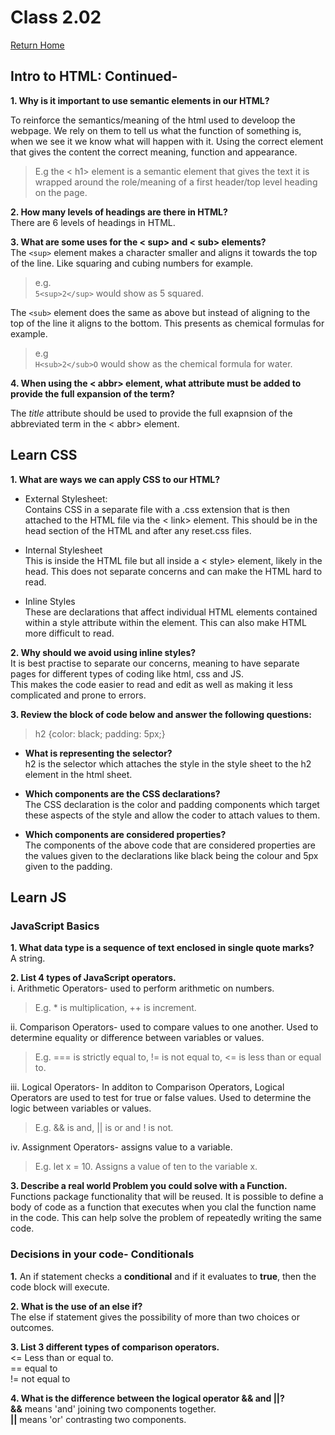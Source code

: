 # Class 2.02

[Return Home](https://rachaelh25.github.io/reading-notes/)

## Intro to HTML: Continued-

**1. Why is it important to use semantic elements in our HTML?**

To reinforce the semantics/meaning of the html used to develoop the webpage.
We rely on them to tell us what the function of something is, when we see it we know what will happen with it. Using the correct element that gives the content the correct meaning, function and appearance.

> E.g the < h1> element is a semantic element that gives the text it is wrapped around the role/meaning of a first header/top level heading on the page.

**2. How many levels of headings are there in HTML?**  
There are 6 levels of headings in HTML.

**3. What are some uses for the < sup> and < sub> elements?**  
The `<sup>` element makes a character smaller and aligns it towards the top of the line. Like squaring and cubing numbers for example.

> e.g.  
> `5<sup>2</sup>` would show as 5 squared.

The `<sub>` element does the same as above but instead of aligning to the top of the line it aligns to the bottom. This presents as chemical formulas for example.

> e.g  
> `H<sub>2</sub>O` would show as the chemical formula for water.

**4. When using the < abbr> element, what attribute must be added to provide the full expansion of the term?**

The _title_ attribute should be used to provide the full exapnsion of the abbreviated term in the < abbr> element.

## Learn CSS

**1. What are ways we can apply CSS to our HTML?**

-   External Stylesheet:  
     Contains CSS in a separate file with a .css extension that is then attached to the HTML file via the < link> element. This should be in the head section of the HTML and after any reset.css files.

-   Internal Stylesheet  
     This is inside the HTML file but all inside a < style> element, likely in the head. This does not separate concerns and can make the HTML hard to read.

-   Inline Styles  
     These are declarations that affect individual HTML elements contained within a style attribute within the element. This can also make HTML more difficult to read.

**2. Why should we avoid using inline styles?**  
It is best practise to separate our concerns, meaning to have separate pages for different types of coding like html, css and JS.  
This makes the code easier to read and edit as well as making it less complicated and prone to errors.

**3. Review the block of code below and answer the following questions:**

> h2 {color: black; padding: 5px;}

-   **What is representing the selector?**  
     h2 is the selector which attaches the style in the style sheet to the h2 element in the html sheet.

-   **Which components are the CSS declarations?**  
     The CSS declaration is the color and padding components which target these aspects of the style and allow the coder to attach values to them.

-   **Which components are considered properties?**  
     The components of the above code that are considered properties are the values given to the declarations like black being the colour and 5px given to the padding.

## Learn JS

### JavaScript Basics

**1. What data type is a sequence of text enclosed in single quote marks?**  
A string.

**2. List 4 types of JavaScript operators.**  
i. Arithmetic Operators- used to perform arithmetic on numbers.

> E.g. \* is multiplication, ++ is increment.

ii. Comparison Operators- used to compare values to one another. Used to determine equality or difference between variables or values.

> E.g. === is strictly equal to, != is not equal to, <= is less than or equal to.

iii. Logical Operators- In additon to Comparison Operators, Logical Operators are used to test for true or false values. Used to determine the logic between variables or values.

> E.g. && is and, || is or and ! is not.

iv. Assignment Operators- assigns value to a variable.

> E.g. let x = 10. Assigns a value of ten to the variable x.

**3. Describe a real world Problem you could solve with a Function.**  
Functions package functionality that will be reused. It is possible to define a body of code as a function that executes when you clal the function name in the code. This can help solve the problem of repeatedly writing the same code.

### Decisions in your code- Conditionals

**1.** An if statement checks a **conditional** and if it evaluates to **true**, then the code block will execute.

**2. What is the use of an else if?**  
The else if statement gives the possibility of more than two choices or outcomes.

**3. List 3 different types of comparison operators.**  
<= Less than or equal to.  
== equal to  
!= not equal to

**4. What is the difference between the logical operator && and ||?**  
**&&** means 'and' joining two components together.  
**||** means 'or' contrasting two components.
